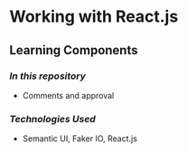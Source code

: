 # Working with React.js

## Learning Components

### *In this repository*

* Comments and approval 

### *Technologies Used*
* Semantic UI, Faker IO, React.js

